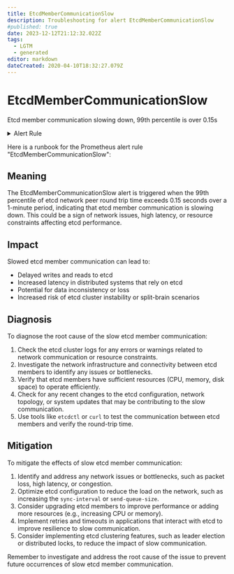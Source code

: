 ```yaml
---
title: EtcdMemberCommunicationSlow
description: Troubleshooting for alert EtcdMemberCommunicationSlow
#published: true
date: 2023-12-12T21:12:32.022Z
tags: 
  - LGTM
  - generated
editor: markdown
dateCreated: 2020-04-10T18:32:27.079Z
---
```


# EtcdMemberCommunicationSlow

Etcd member communication slowing down, 99th percentile is over 0.15s

<details>
  <summary>Alert Rule</summary>

{{% rule "etcd/etcd-internal.yml" "EtcdMemberCommunicationSlow" %}}

{{% comment %}}

```yaml
alert: EtcdMemberCommunicationSlow
expr: histogram_quantile(0.99, rate(etcd_network_peer_round_trip_time_seconds_bucket[1m])) > 0.15
for: 2m
labels:
    severity: warning
annotations:
    summary: Etcd member communication slow (instance {{ $labels.instance }})
    description: |-
        Etcd member communication slowing down, 99th percentile is over 0.15s
          VALUE = {{ $value }}
          LABELS = {{ $labels }}
    runbook: https://github.com/srerun/prometheus-alerts/blob/main/content/runbooks/etcd-internal/EtcdMemberCommunicationSlow.md

```

{{% /comment %}}

</details>


Here is a runbook for the Prometheus alert rule "EtcdMemberCommunicationSlow":

## Meaning

The EtcdMemberCommunicationSlow alert is triggered when the 99th percentile of etcd network peer round trip time exceeds 0.15 seconds over a 1-minute period, indicating that etcd member communication is slowing down. This could be a sign of network issues, high latency, or resource constraints affecting etcd performance.

## Impact

Slowed etcd member communication can lead to:

* Delayed writes and reads to etcd
* Increased latency in distributed systems that rely on etcd
* Potential for data inconsistency or loss
* Increased risk of etcd cluster instability or split-brain scenarios

## Diagnosis

To diagnose the root cause of the slow etcd member communication:

1. Check the etcd cluster logs for any errors or warnings related to network communication or resource constraints.
2. Investigate the network infrastructure and connectivity between etcd members to identify any issues or bottlenecks.
3. Verify that etcd members have sufficient resources (CPU, memory, disk space) to operate efficiently.
4. Check for any recent changes to the etcd configuration, network topology, or system updates that may be contributing to the slow communication.
5. Use tools like `etcdctl` or `curl` to test the communication between etcd members and verify the round-trip time.

## Mitigation

To mitigate the effects of slow etcd member communication:

1. Identify and address any network issues or bottlenecks, such as packet loss, high latency, or congestion.
2. Optimize etcd configuration to reduce the load on the network, such as increasing the `sync-interval` or `send-queue-size`.
3. Consider upgrading etcd members to improve performance or adding more resources (e.g., increasing CPU or memory).
4. Implement retries and timeouts in applications that interact with etcd to improve resilience to slow communication.
5. Consider implementing etcd clustering features, such as leader election or distributed locks, to reduce the impact of slow communication.

Remember to investigate and address the root cause of the issue to prevent future occurrences of slow etcd member communication.